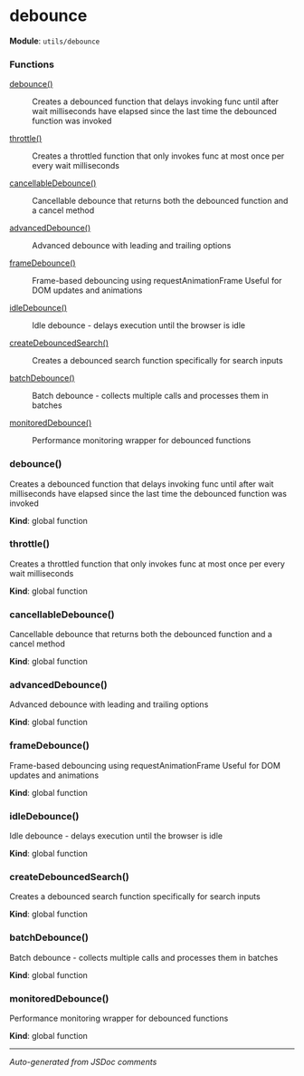 # debounce

**Module**: `utils/debounce`

### Functions

<dl>
<dt><a href="#debounce">debounce()</a></dt>
<dd><p>Creates a debounced function that delays invoking func until after wait milliseconds
have elapsed since the last time the debounced function was invoked</p>
</dd>
<dt><a href="#throttle">throttle()</a></dt>
<dd><p>Creates a throttled function that only invokes func at most once per every wait milliseconds</p>
</dd>
<dt><a href="#cancellableDebounce">cancellableDebounce()</a></dt>
<dd><p>Cancellable debounce that returns both the debounced function and a cancel method</p>
</dd>
<dt><a href="#advancedDebounce">advancedDebounce()</a></dt>
<dd><p>Advanced debounce with leading and trailing options</p>
</dd>
<dt><a href="#frameDebounce">frameDebounce()</a></dt>
<dd><p>Frame-based debouncing using requestAnimationFrame
Useful for DOM updates and animations</p>
</dd>
<dt><a href="#idleDebounce">idleDebounce()</a></dt>
<dd><p>Idle debounce - delays execution until the browser is idle</p>
</dd>
<dt><a href="#createDebouncedSearch">createDebouncedSearch()</a></dt>
<dd><p>Creates a debounced search function specifically for search inputs</p>
</dd>
<dt><a href="#batchDebounce">batchDebounce()</a></dt>
<dd><p>Batch debounce - collects multiple calls and processes them in batches</p>
</dd>
<dt><a href="#monitoredDebounce">monitoredDebounce()</a></dt>
<dd><p>Performance monitoring wrapper for debounced functions</p>
</dd>
</dl>

<a name="debounce"></a>

### debounce()
Creates a debounced function that delays invoking func until after wait milliseconds
have elapsed since the last time the debounced function was invoked

**Kind**: global function  
<a name="throttle"></a>

### throttle()
Creates a throttled function that only invokes func at most once per every wait milliseconds

**Kind**: global function  
<a name="cancellableDebounce"></a>

### cancellableDebounce()
Cancellable debounce that returns both the debounced function and a cancel method

**Kind**: global function  
<a name="advancedDebounce"></a>

### advancedDebounce()
Advanced debounce with leading and trailing options

**Kind**: global function  
<a name="frameDebounce"></a>

### frameDebounce()
Frame-based debouncing using requestAnimationFrame
Useful for DOM updates and animations

**Kind**: global function  
<a name="idleDebounce"></a>

### idleDebounce()
Idle debounce - delays execution until the browser is idle

**Kind**: global function  
<a name="createDebouncedSearch"></a>

### createDebouncedSearch()
Creates a debounced search function specifically for search inputs

**Kind**: global function  
<a name="batchDebounce"></a>

### batchDebounce()
Batch debounce - collects multiple calls and processes them in batches

**Kind**: global function  
<a name="monitoredDebounce"></a>

### monitoredDebounce()
Performance monitoring wrapper for debounced functions

**Kind**: global function  


---

*Auto-generated from JSDoc comments*
